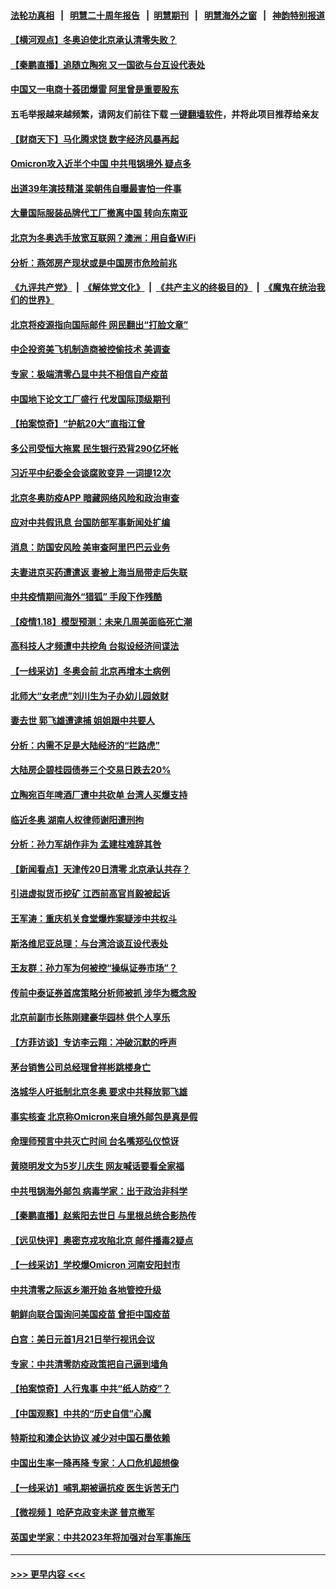 #### [法轮功真相](https://github.com/gfw-breaker/truth/blob/master/README.md?t=0) &nbsp;&nbsp;|&nbsp;&nbsp; [明慧二十周年报告](https://github.com/gfw-breaker/mh-reports/blob/master/README.md?t=0) &nbsp;&nbsp;|&nbsp;&nbsp;[明慧期刊](https://github.com/gfw-breaker/mh-qikan) &nbsp;&nbsp;|&nbsp;&nbsp; [明慧海外之窗](https://github.com/gfw-breaker/mh-news/blob/master/README.md?t=0) &nbsp;&nbsp;|&nbsp;&nbsp; [神韵特别报道](https://github.com/gfw-breaker/mh-news/blob/master/shenyun.md?t=0)
#### [【横河观点】冬奥迫使北京承认清零失败？](../pages/nsc413/n13514200.md?t=01191101) 
#### [【秦鹏直播】追随立陶宛 又一国欲与台互设代表处](../pages/nsc413/n13514157.md?t=01191101) 
#### [中国又一电商十荟团爆雷 阿里曾是重要股东](../pages/nsc413/n13514177.md?t=01191101) 
#### 五毛举报越来越频繁，请网友们前往下载 [一键翻墙软件](https://github.com/gfw-breaker/ssr-accounts)，并将此项目推荐给亲友
#### [【财商天下】马化腾求饶 数字经济风暴再起](../pages/nsc413/n13513863.md?t=01191101) 
#### [Omicron攻入近半个中国 中共甩锅境外 疑点多](../pages/nsc413/n13513692.md?t=01191101) 
#### [出道39年演技精湛 梁朝伟自曝最害怕一件事](../pages/nsc413/n13513857.md?t=01191101) 
#### [大量国际服装品牌代工厂撤离中国 转向东南亚](../pages/nsc413/n13514026.md?t=01191101) 
#### [北京为冬奥选手放宽互联网？澳洲：用自备WiFi](../pages/nsc413/n13513860.md?t=01191101) 
#### [分析：燕郊房产现状或是中国房市危险前兆](../pages/nsc413/n13513661.md?t=01191101) 
#### [《九评共产党》](https://github.com/begood0513/9ping.md/blob/master/README.md) &nbsp;|&nbsp; [《解体党文化》](../../../../jtdwh.md/blob/master/README.md)  &nbsp;|&nbsp; [《共产主义的终极目的》](../../../../gczydzjmd.md/blob/master/README.md) &nbsp;|&nbsp; [《魔鬼在统治我们的世界》](../../../../mgztzwmdsj.md/blob/master/README.md) 
#### [北京将疫源指向国际邮件 网民翻出“打脸文章”](../pages/nsc413/n13513845.md?t=01191101) 
#### [中企投资美飞机制造商被控偷技术 美调查](../pages/nsc413/n13513846.md?t=01191101) 
#### [专家：极端清零凸显中共不相信自产疫苗](../pages/nsc413/n13513812.md?t=01191101) 
#### [中国地下论文工厂盛行 代发国际顶级期刊](../pages/nsc413/n13513792.md?t=01191101) 
#### [【拍案惊奇】“护航20大”直指江曾](../pages/nsc413/n13513613.md?t=01191101) 
#### [多公司受恒大拖累 民生银行恐背290亿坏帐](../pages/nsc413/n13513730.md?t=01191101) 
#### [习近平中纪委全会谈腐败变异 一词提12次](../pages/nsc413/n13513416.md?t=01191101) 
#### [北京冬奥防疫APP 暗藏网络风险和政治审查](../pages/nsc413/n13513674.md?t=01191101) 
#### [应对中共假讯息 台国防部军事新闻处扩编](../pages/nsc413/n13513579.md?t=01191101) 
#### [消息：防国安风险 美审查阿里巴巴云业务](../pages/nsc413/n13513301.md?t=01191101) 
#### [夫妻进京买药遭遣返 妻被上海当局带走后失联](../pages/nsc413/n13512816.md?t=01191101) 
#### [中共疫情期间海外“猎狐” 手段下作残酷](../pages/nsc413/n13513039.md?t=01191101) 
#### [【疫情1.18】模型预测：未来几周美面临死亡潮](../pages/nsc413/n13512841.md?t=01191101) 
#### [高科技人才频遭中共挖角 台拟设经济间谍法](../pages/nsc413/n13512818.md?t=01191101) 
#### [【一线采访】冬奥会前 北京再增本土病例](../pages/nsc413/n13512811.md?t=01191101) 
#### [北师大“女老虎”刘川生为子办幼儿园敛财](../pages/nsc413/n13512868.md?t=01191101) 
#### [妻去世 郭飞雄遭逮捕 姐姐跟中共要人](../pages/nsc413/n13509835.md?t=01191101) 
#### [分析：内需不足是大陆经济的“拦路虎”](../pages/nsc413/n13512731.md?t=01191101) 
#### [大陆房企碧桂园债券三个交易日跌去20%](../pages/nsc413/n13512185.md?t=01191101) 
#### [立陶宛百年啤酒厂遭中共砍单 台湾人买爆支持](../pages/nsc413/n13512600.md?t=01191101) 
#### [临近冬奥 湖南人权律师谢阳遭刑拘](../pages/nsc413/n13512445.md?t=01191101) 
#### [分析：孙力军胡作非为 孟建柱难辞其咎](../pages/nsc413/n13512438.md?t=01191101) 
#### [【新闻看点】天津传20日清零 北京承认共存？](../pages/nsc413/n13511405.md?t=01191101) 
#### [引进虚拟货币挖矿 江西前高官肖毅被起诉](../pages/nsc413/n13512501.md?t=01191101) 
#### [王军涛：重庆机关食堂爆炸案疑涉中共权斗](../pages/nsc413/n13512484.md?t=01191101) 
#### [斯洛维尼亚总理：与台湾洽谈互设代表处](../pages/nsc413/n13512116.md?t=01191101) 
#### [王友群：孙力军为何被控“操纵证券市场”？](../pages/nsc413/n13511685.md?t=01191101) 
#### [传前中泰证券首席策略分析师被抓 涉华为概念股](../pages/nsc413/n13511879.md?t=01191101) 
#### [北京前副市长陈刚建豪华园林 供个人享乐](../pages/nsc413/n13512146.md?t=01191101) 
#### [【方菲访谈】专访李云翔：冲破沉默的呼声](../pages/nsc413/n13511777.md?t=01191101) 
#### [茅台销售公司总经理曾祥彬跳楼身亡](../pages/nsc413/n13512003.md?t=01191101) 
#### [洛城华人吁抵制北京冬奥 要求中共释放郭飞雄](../pages/nsc413/n13512063.md?t=01191101) 
#### [事实核查 北京称Omicron来自境外邮包是真是假](../pages/nsc413/n13511825.md?t=01191101) 
#### [命理师预言中共灭亡时间 台名嘴郑弘仪惊讶](../pages/nsc413/n13511813.md?t=01191101) 
#### [黄晓明发文为5岁儿庆生 网友喊话要看全家福](../pages/nsc413/n13511576.md?t=01191101) 
#### [中共甩锅海外邮包 病毒学家：出于政治非科学](../pages/nsc413/n13511839.md?t=01191101) 
#### [【秦鹏直播】赵紫阳去世日 与里根总统合影热传](../pages/nsc413/n13511756.md?t=01191101) 
#### [【远见快评】奥密克戎攻陷北京 邮件播毒2疑点](../pages/nsc413/n13511720.md?t=01191101) 
#### [【一线采访】学校爆Omicron 河南安阳封市](../pages/nsc413/n13511433.md?t=01191101) 
#### [中共清零之际返乡潮开始 各地管控升级](../pages/nsc413/n13511486.md?t=01191101) 
#### [朝鲜向联合国询问美国疫苗 曾拒中国疫苗](../pages/nsc413/n13507373.md?t=01191101) 
#### [白宫：美日元首1月21日举行视讯会议](../pages/nsc413/n13511649.md?t=01191101) 
#### [专家：中共清零防疫政策把自己逼到墙角](../pages/nsc413/n13510992.md?t=01191101) 
#### [【拍案惊奇】人行鬼事 中共“纸人防疫”？](../pages/nsc413/n13511323.md?t=01191101) 
#### [【中国观察】中共的“历史自信”心魔](../pages/nsc413/n13511101.md?t=01191101) 
#### [特斯拉和澳企达协议 减少对中国石墨依赖](../pages/nsc413/n13511379.md?t=01191101) 
#### [中国出生率一降再降 专家：人口危机超想像](../pages/nsc413/n13511372.md?t=01191101) 
#### [【一线采访】哺乳期被逼抗疫 医生诉苦无门](../pages/nsc413/n13510917.md?t=01191101) 
#### [【微视频 】哈萨克政变未遂 普京撤军](../pages/nsc413/n13511179.md?t=01191101) 
#### [英国史学家：中共2023年将加强对台军事施压](../pages/nsc413/n13511093.md?t=01191101) 

----
#### [ >>> 更早内容 <<< ](../indexes/nsc413-earlier.md)
